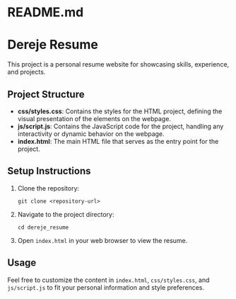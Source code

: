 # README.md

# Dereje Resume

This project is a personal resume website for showcasing skills, experience, and projects.

## Project Structure

- **css/styles.css**: Contains the styles for the HTML project, defining the visual presentation of the elements on the webpage.
- **js/script.js**: Contains the JavaScript code for the project, handling any interactivity or dynamic behavior on the webpage.
- **index.html**: The main HTML file that serves as the entry point for the project.

## Setup Instructions

1. Clone the repository:
   ```
   git clone <repository-url>
   ```

2. Navigate to the project directory:
   ```
   cd dereje_resume
   ```

3. Open `index.html` in your web browser to view the resume.

## Usage

Feel free to customize the content in `index.html`, `css/styles.css`, and `js/script.js` to fit your personal information and style preferences.